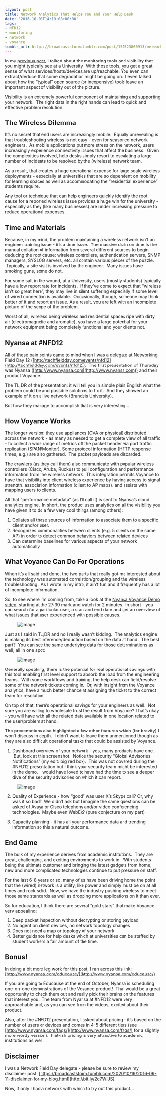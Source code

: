 ```yaml
---
layout: post
title: Network Analytics That Helps You and Your Help Desk
date: '2016-10-08T14:19:08+00:00'
tags:
- NFD12
- monitoring
- network
- voyance
tumblr_url: https://broadcaststorm.tumblr.com/post/151523860913/network-analytics-that-helps-you-and-your-help
---
```

In my [previous post](http://bit.ly/2cv2DEx), I talked about the monitoring tools and visibility that you might typically see at a University. &nbsp;With those tools, you get a great sense of what services/hosts/devices are up/reachable. You even can extract/deduce that some degradation might be going on. &nbsp;I even talked about how the “typical” open source (or inexpensive) tools leave an important aspect of visibility out of the picture.

Visibility is an extremely powerful component of maintaining and supporting your network. &nbsp;The right data in the right hands can lead to quick and effective problem resolution.

## The Wireless Dilemma

It’s no secret that end users are increasingly mobile. &nbsp;Equally unrevealing is that troubleshooting wireless is not easy - even for seasoned network engineers. &nbsp;As mobile applications put more stress on the network, users increasingly experience connectivity issues that affect the business. &nbsp;Given the complexities involved, help desks simply resort to escalating a large number of incidents to be resolved by the (wireless) network team.

As a result, that creates a huge operational expense for large scale wireless deployments - especially at universities that are so dependent on mobility for learning spaces as well as accommodating the “residential experience” students require.

Any tool or technique that can help engineers quickly identify the root cause for a reported wireless issue provides a huge win for the university - especially as they (like many businesses) are under increasing pressure to reduce operational expenses.

## Time and Materials

Because, in my mind, the problem maintaining a wireless network isn’t an engineer training issue - it’s a time issue. &nbsp;The massive drain on time is the manual collation of information from several different sources to begin deducing the root cause: wireless controllers, authentication servers, SNMP managers, SYSLOG servers, etc. all contain various pieces of the puzzle. &nbsp;Typically, a site visit is involved by the engineer. &nbsp;Many issues have smoking guns, some do not.

For some salt in the wound, at a University, users (mostly students) typically have a low report rate for incidents. &nbsp;If they’ve come to expect that “wireless isn’t so great here”, they may live in silent suffering especially if some level of wired connection is available. &nbsp;Occasionally, though, someone may think better of it and report an issue. As a result, you are left with an incomplete picture of the scope of the problem.

Worst of all, wireless being wireless and residential spaces ripe with dirty air (electromagnetic and aromatic), you have a large potential for your network equipment being completely functional and your clients not.

## Nyansa at #NFD12

All of these pain points came to mind when I was a delegate at Networking Field Day 12 ([http://techfieldday.com/events/nfd12](http://techfieldday.com/events/nfd12)). &nbsp;The first presentation of Thursday was Nyansa ([http://www.nyansa.com](http://www.nyansa.com)) and their product Voyance.

The TL;DR of the presentation: it will tell you in simple plain English what the problem could be and possible solutions to fix it. &nbsp;And they showed an example of it on a live network (Brandeis University).

But how they manage to accomplish that is very interesting…

## How Voyance Works

The longer version: they use appliances (OVA or physical) distributed across the network - as many as needed to get a complete view of all traffic - to collect a wide range of metrics off the packet header via port traffic replication (SPAN/Monitor). Some protocol information (HTTP response times, e.g.) are also gathered. &nbsp;The packet payloads are discarded.

The crawlers (as they call them) also communicate with popular wireless controllers (Cisco, Aruba, Ruckus) to pull configuration and performance information from the wireless network. &nbsp;This integration permits Voyance to have that visibility into client wireless experience by having access to signal strength, association information (client to AP maps), and assists with mapping users to clients.

All that “performance metadata” (as I’ll call it) is sent to Nyansa’s cloud analytics engine. &nbsp;In short, the product uses analytics on all the visibility you have given it to do a few very cool things (among others):

1. Collates all those sources of information to associate them to a specific client and/or user.  
2. Recognizes commonalities between clients (e.g. 5 clients on the same AP) in order to detect common behaviors between related devices  
3. Can determine baselines for various aspects of your network automatically  

## What Voyance Can Do For Operations

When it’s all said and done, the two parts that really got me interested about the technology was automated correlation/grouping and the wireless troubleshooting. &nbsp;As I wrote in my intro, it ain’t fun and it frequently has a lot of incomplete information.

So, to see where I’m coming from, take a look at the [Nyansa Voyance Demo video](https://vimeo.com/178696262), starting at the 27:30 mark and watch for 2 minutes. &nbsp;In short - you can search for a particular user, a start and end date and get an overview of what issues that user experienced with possible causes.

<figure data-orig-width="2010" data-orig-height="1194" class="tmblr-full"><img src="https://64.media.tumblr.com/e184f6d3f2f4540d4dc61f8f0a19977c/tumblr_inline_oeqq0aXdgC1re93or_540.png" alt="image" data-orig-width="2010" data-orig-height="1194"></figure>

Just as I said in TL;DR and no I really wasn’t kidding. &nbsp;The analytics engine is making its best inference/deduction based on the data at hand. &nbsp;The best part? &nbsp;You can see the same underlying data for those determinations as well, all in one spot:

<figure data-orig-width="2034" data-orig-height="1270" class="tmblr-full"><img src="https://64.media.tumblr.com/3d83511ce8c510195a85cb3ae4e32500/tumblr_inline_oeqq2tHYyk1re93or_540.png" alt="image" data-orig-width="2034" data-orig-height="1270"></figure>

Generally speaking, there is the potential for real operational savings with this tool enabling first level support to absorb the load from the engineering teams. &nbsp;With some workflows and training, the help desk can field/resolve some of the network tickets coming in. &nbsp;Or, with insight from the Voyance analytics, have a much better chance at assigning the ticket to the correct team for resolution.

On top of that, there’s operational savings for your engineers as well. &nbsp;Not sure you are willing to wholesale trust the result from Voyance? That’s okay - you will have with all the related data available in one location related to the user/problem at hand.

The presentations also highlighted a few other features which (for brevity) I won’t discuss in depth. &nbsp;I didn’t want to leave them unmentioned though as they are also difficult operational tasks that could be assisted by Voyance.

1. Dashboard overview of your network - yes, many products have one. &nbsp;But, look at this screenshot. &nbsp;Notice the security “Global Advisories Notifications” (my edit: big red box). &nbsp;This was not covered during the #NFD12 presentation but I think your security team might be interested in the demo. &nbsp;I would have loved to have had the time to see a deeper dive of the security advisories on which it can report.

<figure data-orig-width="2198" data-orig-height="1306" class="tmblr-full"><img src="https://64.media.tumblr.com/bf17bdbaf646834fb1e2de197c05d9f6/tumblr_inline_oeqq6pP0x81re93or_540.png" alt="image" data-orig-width="2198" data-orig-height="1306"></figure>

2. Quality of Experience - how “good” was user X’s Skype call? Or, why was it so bad? &nbsp;We didn’t ask but I imagine the same questions can be asked of Avaya or Cisco telephony and/or video conferencing technologies. &nbsp;Maybe even WebEx? (pure conjecture on my part)

3. Capacity planning - it has all your performance data and trending information so this a natural outcome.

## End Game

The bulk of my experience derives from academic institutions. &nbsp;They are great, challenging, and exciting environments to work in. &nbsp;With students being the ultimate customer and bringing the latest gadgets from home, new and more complicated technologies continue to put pressure on staff.

For the last 6-8 years or so, many of us have been driving home the point that the (wired) network is a utility, like power and simply must be on at all times and rock solid. &nbsp;Now, we have the industry pushing wireless to meet those same standards as well as dropping more applications on it than ever.

So for education, I think there are several “gold stars” that make Voyance very appealing:  
1. Deep packet inspection without decrypting or storing payload  
2. No agent on client devices, no network topology changes  
3. Does not need a map or topology of your network  
4. Better guidance for help desks which at universities can be staffed by student workers a fair amount of the time.

## Bonus!

In doing a bit more leg work for this post, I ran across this link: [http://www.nyansa.com/educause/](http://www.nyansa.com/educause/)

If you are going to Educause at the end of October, Nyansa is scheduling one-on-one demonstrations of the Voyance product! &nbsp;That would be a great opportunity to check them out and really pick their brains on the features that interest you. &nbsp;The team from Nyansa at #NFD12 were very approachable and, as you can see from the videos, excited about their product.

Also, after the #NFD12 presentation, I asked about pricing - it’s based on the number of users or devices and comes in 4-5 different tiers (see [http://www.nyansa.com/faqs/](http://www.nyansa.com/faqs/) for a slightly more wordy version). &nbsp;Flat-ish pricing is very attractive to academic institutions as well.

## Disclaimer

I was a Network Field Day delegate - please be sure to review my disclaimer post: [https://broadcaststorm.tumblr.com/2020/10/19/2016-09-11-disclaimer-for-my-blog.html](http://bit.ly/2c7WIJS)

Now, if only I had a network with which to try out this product…

